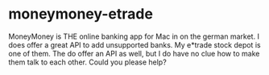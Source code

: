 # moneymoney-etrade
MoneyMoney is THE online banking app for Mac in on the german market. I does offer a great API to add unsupported banks. My e*trade stock depot is one of them. The do offer an API as well, but I do have no clue how to make them talk to each other. Could you please help?

